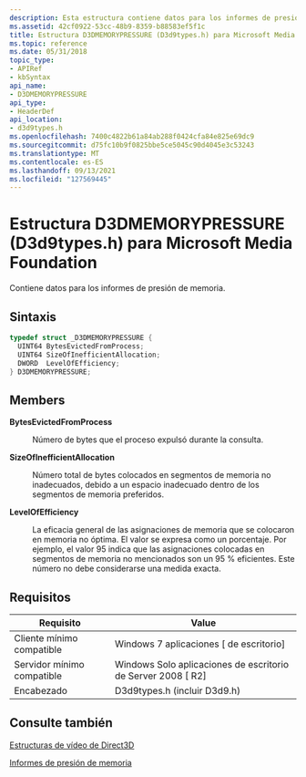 ```yaml
---
description: Esta estructura contiene datos para los informes de presión de memoria.
ms.assetid: 42cf0922-53cc-48b9-8359-b88583ef5f1c
title: Estructura D3DMEMORYPRESSURE (D3d9types.h) para Microsoft Media Foundation
ms.topic: reference
ms.date: 05/31/2018
topic_type:
- APIRef
- kbSyntax
api_name:
- D3DMEMORYPRESSURE
api_type:
- HeaderDef
api_location:
- d3d9types.h
ms.openlocfilehash: 7400c4822b61a84ab288f0424cfa84e825e69dc9
ms.sourcegitcommit: d75fc10b9f0825bbe5ce5045c90d4045e3c53243
ms.translationtype: MT
ms.contentlocale: es-ES
ms.lasthandoff: 09/13/2021
ms.locfileid: "127569445"
---
```

# <a name="d3dmemorypressure-structure-d3d9typesh-for-microsoft-media-foundation"></a>Estructura D3DMEMORYPRESSURE (D3d9types.h) para Microsoft Media Foundation

Contiene datos para los informes de presión de memoria.

## <a name="syntax"></a>Sintaxis


```C++
typedef struct _D3DMEMORYPRESSURE {
  UINT64 BytesEvictedFromProcess;
  UINT64 SizeOfInefficientAllocation;
  DWORD  LevelOfEfficiency;
} D3DMEMORYPRESSURE;
```



## <a name="members"></a>Members

<dl> <dt>

**BytesEvictedFromProcess**
</dt> <dd>

Número de bytes que el proceso expulsó durante la consulta.

</dd> <dt>

**SizeOfInefficientAllocation**
</dt> <dd>

Número total de bytes colocados en segmentos de memoria no inadecuados, debido a un espacio inadecuado dentro de los segmentos de memoria preferidos.

</dd> <dt>

**LevelOfEfficiency**
</dt> <dd>

La eficacia general de las asignaciones de memoria que se colocaron en memoria no óptima. El valor se expresa como un porcentaje. Por ejemplo, el valor 95 indica que las asignaciones colocadas en segmentos de memoria no mencionados son un 95 % eficientes. Este número no debe considerarse una medida exacta.

</dd> </dl>

## <a name="requirements"></a>Requisitos



| Requisito | Value |
|-------------------------------------|---------------------------------------------------------------------------------------------------------|
| Cliente mínimo compatible | Windows 7 aplicaciones \[ de escritorio\]                                                              |
| Servidor mínimo compatible | Windows Solo aplicaciones de escritorio de Server 2008 \[ R2\]                                                 |
| Encabezado                  | D3d9types.h (incluir D3d9.h) |



## <a name="see-also"></a>Consulte también

<dl> <dt>

[Estructuras de vídeo de Direct3D](direct3d-video-structures.md)
</dt> <dt>

[Informes de presión de memoria](memory-pressure-reporting.md)
</dt> </dl>

 

 




